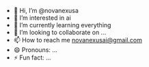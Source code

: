 - 👋 Hi, I’m @novanexusa
- 👀 I’m interested in ai
- 🌱 I’m currently learning everything 
- 💞️ I’m looking to collaborate on ...
- 📫 How to reach me novanexusai@gmail.com 
- 😄 Pronouns: ...
- ⚡ Fun fact: ...

<!---
novanexusa/novanexusa is a ✨ special ✨ repository because its `README.md` (this file) appears on your GitHub profile.
You can click the Preview link to take a look at your changes.
--->

